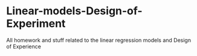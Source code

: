 # Linear-models-Design-of-Experiment
All homework and stuff related to the linear regression models and Design of Experience
